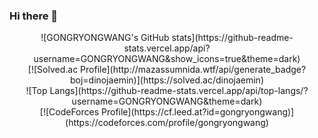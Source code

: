 ### Hi there 👋
<div align="center">
![GONGRYONGWANG's GitHub stats](https://github-readme-stats.vercel.app/api?username=GONGRYONGWANG&show_icons=true&theme=dark)
<br>
[![Solved.ac Profile](http://mazassumnida.wtf/api/generate_badge?boj=dinojaemin)](https://solved.ac/dinojaemin)
<br>
![Top Langs](https://github-readme-stats.vercel.app/api/top-langs/?username=GONGRYONGWANG&theme=dark)
<br>
[![CodeForces Profile](https://cf.leed.at?id=gongryongwang)](https://codeforces.com/profile/gongryongwang)
</div>

<!--
**GONGRYONGWANG/GONGRYONGWANG** is a ✨ _special_ ✨ repository because its `README.md` (this file) appears on your GitHub profile.

Here are some ideas to get you started:

- 🔭 I’m currently working on ...
- 🌱 I’m currently learning ...
- 👯 I’m looking to collaborate on ...
- 🤔 I’m looking for help with ...
- 💬 Ask me about ...
- 📫 How to reach me: ...
- 😄 Pronouns: ...
- ⚡ Fun fact: ...
-->
